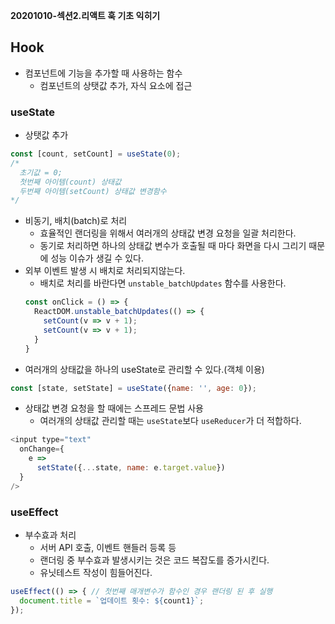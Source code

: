 **20201010-섹션2.리액트 훅 기초 익히기**

## Hook
- 컴포넌트에 기능을 추가할 때 사용하는 함수
  - 컴포넌트의 상탯값 추가, 자식 요소에 접근

### useState
- 상탯값 추가
``` javascript
const [count, setCount] = useState(0); 
/* 
  초기값 = 0;
  첫번째 아이템(count) 상태값
  두번째 아이템(setCount) 상태값 변경함수
*/
```
- 비동기, 배치(batch)로 처리
  - 효율적인 랜더링을 위해서 여러개의 상태값 변경 요청을 일괄 처리한다.
  - 동기로 처리하면 하나의 상태값 변수가 호출될 때 마다 화면을 다시 그리기 때문에 성능 이슈가 생길 수 있다.
- 외부 이벤트 발생 시 배치로 처리되지않는다.
  - 배치로 처리를 바란다면 `unstable_batchUpdates` 함수를 사용한다.
  ``` javascript
  const onClick = () => { 
    ReactDOM.unstable_batchUpdates(() => {
      setCount(v => v + 1);
      setCount(v => v + 1);
    }
  }
  ```
- 여러개의 상태값을 하나의 useState로 관리할 수 있다.(객체 이용)
``` javascript
const [state, setState] = useState({name: '', age: 0});
```
- 상태값 변경 요청을 할 때에는 스프레드 문법 사용
  - 여러개의 상태값 관리할 때는 `useState`보다 `useReducer`가 더 적합하다.
``` javascript
<input type="text"
  onChange={
    e =>
      setState({...state, name: e.target.value}) 
  }
/>
```

### useEffect
- 부수효과 처리
  - 서버 API 호출, 이벤트 핸들러 등록 등
  - 랜더링 중 부수효과 발생시키는 것은 코드 복잡도를 증가시킨다.
  - 유닛테스트 작성이 힘들어진다.
``` javascript
useEffect(() => { // 첫번째 매개변수가 함수인 경우 랜더링 된 후 실행
  document.title = `업데이트 횟수: ${count1}`;
});
```
